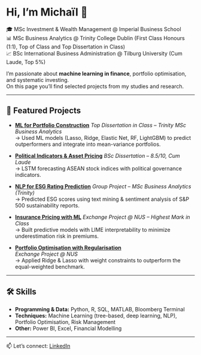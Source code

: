 # Hi, I’m Michaïl 👋  

🎓 MSc Investment & Wealth Management @ Imperial Business School  
📊 MSc Business Analytics @ Trinity College Dublin (First Class Honours (1:1), Top of Class and Top Dissertation in Class)  
📈 BSc International Business Administration @ Tilburg University (Cum Laude, Top 5%) 

I’m passionate about **machine learning in finance**, portfolio optimisation, and systematic investing.  
On this page you’ll find selected projects from my studies and research.  

---

## 🚀 Featured Projects  
- [**ML for Portfolio Construction**](https://github.com/Micha-29/Systematic-Investing-in-European-Equities-Using-ML)
  *Top Dissertation in Class – Trinity MSc Business Analytics*  
  → Used ML models (Lasso, Ridge, Elastic Net, RF, LightGBM) to predict outperformers and integrate into mean-variance portfolios.  

- [**Political Indicators & Asset Pricing**](https://github.com/Micha-29/ASEAN-Markets-LSTM-Predictions-Using-Political-Indicators)
  *BSc Dissertation – 8.5/10, Cum Laude*  
  → LSTM forecasting ASEAN stock indices with political governance indicators.  

- [**NLP for ESG Rating Prediction**](https://github.com/Micha-29/Anticipating-ESG-Rating-Changes-Through-NLP-A-Data-Driven-Edge-for-Asset-Managers)
  *Group Project – MSc Business Analytics (Trinity)*  
  → Predicted ESG scores using text mining & sentiment analysis of S&P 500 sustainability reports.  

- [**Insurance Pricing with ML**](https://github.com/Micha-29/Machine-Learning-and-Predictive-Analytics-in-the-Context-of-Pricing-Insurance-Policies)
  *Exchange Project @ NUS – Highest Mark in Class*  
  → Built predictive models with LIME interpretability to minimize underestimation risk in premiums.  

- [**Portfolio Optimisation with Regularisation**](https://github.com/Micha-29/Machine-Learning-and-Predictive-Analytics-in-the-Context-of-Portfolio-Building-and-Optimisation)  
  *Exchange Project @ NUS*  
  → Applied Ridge & Lasso with weight constraints to outperform the equal-weighted benchmark.  

---

## 🛠 Skills  
- **Programming & Data:** Python, R, SQL, MATLAB, Bloomberg Terminal  
- **Techniques:** Machine Learning (tree-based, deep learning, NLP), Portfolio Optimisation, Risk Management  
- **Other:** Power BI, Excel, Financial Modelling  

---

📫 Let’s connect: [LinkedIn](https://www.linkedin.com/in/michailmarechal)  
